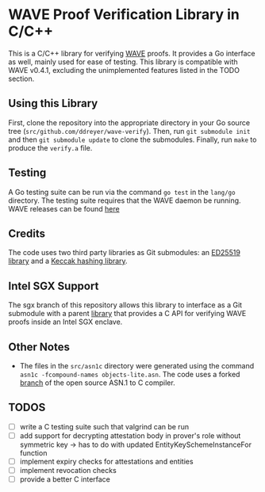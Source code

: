 # WAVE Proof Verification Library in C/C++
This is a C/C++ library for verifying [WAVE](https://github.com/immesys/wave) proofs. It provides a Go interface as well, mainly used for ease of testing. This library is compatible with WAVE v0.4.1, excluding the unimplemented features listed in the TODO section.

## Using this Library
First, clone the repository into the appropriate directory in your Go source tree (`src/github.com/ddreyer/wave-verify`). Then, run `git submodule init` and then `git submodule update` to clone the submodules. Finally, run `make` to produce the `verify.a` file.

## Testing
A Go testing suite can be run via the command `go test` in the `lang/go` directory. The testing suite requires that the WAVE daemon be running. WAVE releases can be found [here](https://github.com/immesys/wave/releases)

## Credits
The code uses two third party libraries as Git submodules: an [ED25519 library](https://github.com/orlp/ed25519) and a [Keccak hashing library](https://github.com/brainhub/SHA3IUF).

## Intel SGX Support
The sgx branch of this repository allows this library to interface as a Git submodule with a parent [library](https://github.com/ddreyer/wave-verify-sgx) that provides a C API for verifying WAVE proofs inside an Intel SGX enclave.

## Other Notes
* The files in the `src/asn1c` directory were generated using the command `asn1c -fcompound-names objects-lite.asn`. The code uses a forked [branch](https://github.com/velichkov/asn1c/tree/external_vlm_master) of the open source ASN.1 to C compiler. 

## TODOS
- [ ] write a C testing suite such that valgrind can be run
- [ ] add support for decrypting attestation body in prover's role without symmetric key -> has to do with updated EntityKeySchemeInstanceFor function
- [ ] implement expiry checks for attestations and entities
- [ ] implement revocation checks
- [ ] provide a better C interface
